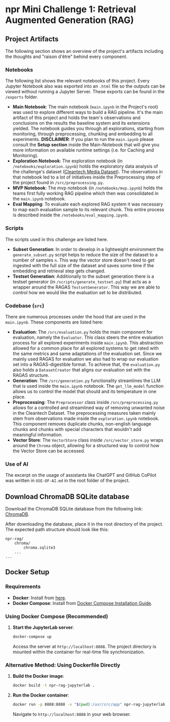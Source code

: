 # npr Mini Challenge 1: Retrieval Augmented Generation (RAG)

## Project Artifacts
The following section shows an overview of the project's artifacts including the thoughts and "raison d'être" behind every component.

### Notebooks
The following list shows the relevant notebooks of this project. Every Jupyter Notebook also was exported into an `.html` file so the outputs can be viewed without running a Jupyter Server. These exports can be found in the `/exports` folder.
- **Main Notebook**: The main notebook (`main.ipynb` in the Project's root) was used to explore different ways to build a RAG pipeline. It's the main artifact of this project and holds the team's observations and conclusions on the results the baseline system and its extensions yielded. The notebook guides you through all explorations, starting from monitoring, through preprocessing, chunking and embedding to all experiments. **DISCLAIMER**: If you plan to run the `main.ipynb` please consult the **Setup section** inside the Main-Notebook that will give you more information on available runtime settings (i.e. for Caching and Monitoring).
- **Exploration Notebook**: The exploration notebook (in `/notebooks/exploration.ipynb`) holds the exploratory data analysis of the challenge's dataset ([Cleantech Media Dataset](https://www.kaggle.com/datasets/jannalipenkova/cleantech-media-dataset)). The observations in that notebook led to a lot of initiatives inside the Preprocessing step of the project found in `/src/preprocessing.py`. 
- **MVP Notebook**: The mvp notebook (in `/notebooks/mvp.ipynb`) holds the teams first fully working RAG pipeline which then was consolidated in the `main.ipynb` notebook.
- **Eval Mapping**: To evaluate each explored RAG system it was necessary to map each evaluation sample to its relevant chunk. This entire process is described inside the `/notebooks/eval_mapping.ipynb`.

### Scripts
The scripts used in this challenge are listed here.
- **Subset Generation**: In order to develop in a lightweight environment the `generate_subset.py` script helps to reduce the size of the dataset to a number of samples `n`. This way the vector store doesn't need to get ingested with the full size of the dataset and saves some time if the embedding and retrieval step gets changed.
- **Testset Generation**: Additionally to the subset generation there is a testset generator (in `/scripts/generate_testset.py`) that acts as a wrapper around the RAGAS `TestsetGenerator`. This way we are able to control how we would like the evaluation set to be distributed.

### Codebase (`src`)
There are numerous processes under the hood that are used in the `main.ipynb`. These components are listed here:
- **Evaluation**: The `/src/evaluation.py` holds the main component for evaluation, namely the `Evaluator`. This class steers the entire evaluation process for all explored experiments inside `main.ipynb`. This abstraction allowed for a common place for all explored systems to get rated with the same metrics and same adaptations of the evaluation set. Since we mainly used RAGAS for evaluation we also had to wrap our evaluation set into a RAGAS-digestible format. To achieve that, the `evaluation.py` also holds a `DatasetCreator` that aligns our evaluation set with the RAGAS structure.
- **Generation**: The `/src/generation.py` functionality streamlines the LLM that is used inside the `main.ipynb` notebook. The `get_llm_model` function allows us to control the model that should and its temperature in one place.
- **Preprocessing**: The `Preprocessor` class inside `/src/preprocessing.py` allows for a controlled and streamlined way of removing unwanted noise in the Cleantech Dataset. The preprocessing measures taken mainly stem from observations made inside the `exploration.ipynb` notebook. This component removes duplicate chunks, non-english language chunks and chunks with special characters that wouldn't add meaningful information.
- **Vector Store**: The `VectorStore` class inside `/src/vector_store.py` wraps around the `Chroma` object, allowing for a structured way to control how the Vector Store can be accessed.

### Use of AI
The excerpt on the usage of assistants like ChatGPT and GitHub CoPilot was written in `USE-OF-AI.md` in the root folder of the project.

## Download ChromaDB SQLite database

Download the ChromaDB SQLite database from the following
link: [ChromaDB](https://fhnw365-my.sharepoint.com/:f:/g/personal/noah_leuenberger_students_fhnw_ch/EhYOpVb2VzRMpr6nHtanNrgBychAJzcV7HsjMHfaYAbMGQ?e=V2nYRz).

After downloading the database, place it in the root directory of the project. The expected path structure should look
like this:

```
npr-rag/
    chroma/
        chroma.sqlite3
    ...
...
```

## Docker Setup

### Requirements

- **Docker**: Install from [here]([https://hub.docker.com/](https://www.docker.com/products/docker-desktop/)).
- **Docker Compose**: Install from [Docker Compose Installation Guide](https://docs.docker.com/compose/install/).

### Using Docker Compose (Recommended)

1. **Start the JupyterLab server**:
    ```bash
    docker-compose up
    ```
   Access the server at `http://localhost:8888`. The project directory is mounted within the container for real-time
   file synchronization.

### Alternative Method: Using Dockerfile Directly

1. **Build the Docker image**:
    ```bash
    docker build -t npr-rag-jupyterlab .
    ```

2. **Run the Docker container**:
    ```bash
    docker run -p 8888:8888 -v "$(pwd):/usr/src/app" npr-rag-jupyterlab
    ```
   Navigate to `http://localhost:8888` in your web browser.
